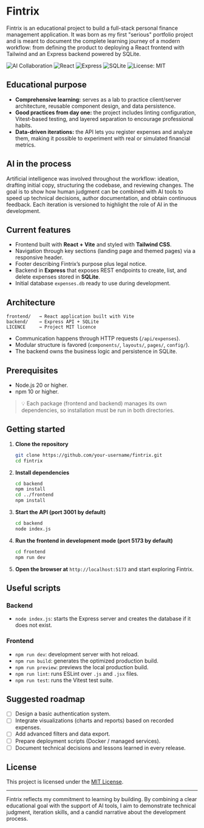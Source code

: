 # Fintrix

Fintrix is an educational project to build a full-stack personal finance management application. It was born as my first "serious" portfolio project and is meant to document the complete learning journey of a modern workflow: from defining the product to deploying a React frontend with Tailwind and an Express backend powered by SQLite.

![AI Collaboration](https://img.shields.io/badge/AI%20Assisted-ChatGPT-blue)
![React](https://img.shields.io/badge/Frontend-React-blue)
![Express](https://img.shields.io/badge/Backend-Express-green)
![SQLite](https://img.shields.io/badge/Database-SQLite-lightgrey)
![License: MIT](https://img.shields.io/badge/License-MIT-yellow)

## Educational purpose

- **Comprehensive learning:** serves as a lab to practice client/server architecture, reusable component design, and data persistence.  
- **Good practices from day one:** the project includes linting configuration, Vitest-based testing, and layered separation to encourage professional habits.  
- **Data-driven iterations:** the API lets you register expenses and analyze them, making it possible to experiment with real or simulated financial metrics.

## AI in the process

Artificial intelligence was involved throughout the workflow: ideation, drafting initial copy, structuring the codebase, and reviewing changes. The goal is to show how human judgment can be combined with AI tools to speed up technical decisions, author documentation, and obtain continuous feedback. Each iteration is versioned to highlight the role of AI in the development.

## Current features

- Frontend built with **React + Vite** and styled with **Tailwind CSS**.  
- Navigation through key sections (landing page and themed pages) via a responsive header.  
- Footer describing Fintrix’s purpose plus legal notice.  
- Backend in **Express** that exposes REST endpoints to create, list, and delete expenses stored in **SQLite**.  
- Initial database `expenses.db` ready to use during development.

## Architecture

```
frontend/   → React application built with Vite
backend/    → Express API + SQLite
LICENCE     → Project MIT licence
```

- Communication happens through HTTP requests (`/api/expenses`).  
- Modular structure is favored (`components/`, `layouts/`, `pages/`, `config/`).  
- The backend owns the business logic and persistence in SQLite.

## Prerequisites

- Node.js 20 or higher.  
- npm 10 or higher.  

> 💡 Each package (frontend and backend) manages its own dependencies, so installation must be run in both directories.

## Getting started

1. **Clone the repository**
   ```bash
   git clone https://github.com/your-username/fintrix.git
   cd fintrix
   ```

2. **Install dependencies**
   ```bash
   cd backend
   npm install
   cd ../frontend
   npm install
   ```

3. **Start the API (port 3001 by default)**
   ```bash
   cd backend
   node index.js
   ```

4. **Run the frontend in development mode (port 5173 by default)**
   ```bash
   cd frontend
   npm run dev
   ```

5. **Open the browser at** `http://localhost:5173` and start exploring Fintrix.

## Useful scripts

### Backend
- `node index.js`: starts the Express server and creates the database if it does not exist.

### Frontend
- `npm run dev`: development server with hot reload.  
- `npm run build`: generates the optimized production build.  
- `npm run preview`: previews the local production build.  
- `npm run lint`: runs ESLint over `.js` and `.jsx` files.  
- `npm run test`: runs the Vitest test suite.

## Suggested roadmap

- [ ] Design a basic authentication system.  
- [ ] Integrate visualizations (charts and reports) based on recorded expenses.  
- [ ] Add advanced filters and data export.  
- [ ] Prepare deployment scripts (Docker / managed services).  
- [ ] Document technical decisions and lessons learned in every release.

## License

This project is licensed under the [MIT License](./LICENCE).

---

Fintrix reflects my commitment to learning by building. By combining a clear educational goal with the support of AI tools, I aim to demonstrate technical judgment, iteration skills, and a candid narrative about the development process.
